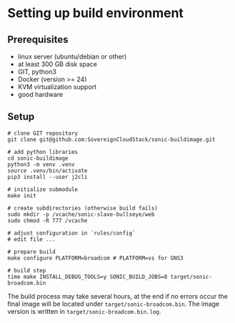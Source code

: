 # Setting up build environment

## Prerequisites

- linux server (ubuntu/debian or other)
- at least 300 GB disk space
- GIT, python3
- Docker (version >= 24)
- KVM virtualization support
- good hardware

## Setup

```shell
# clone GIT repository
git clone git@github.com:SovereignCloudStack/sonic-buildimage.git

# add python libraries
cd sonic-buildimage
python3 -m venv .venv
source .venv/bin/activate
pip3 install --user j2cli

# initialize submodule
make init

# create subdirectories (otherwise build fails)
sudo mkdir -p /vcache/sonic-slave-bullseye/web
sudo chmod -R 777 /vcache

# adjust configuration in `rules/config`
# edit file ...

# prepare build
make configure PLATFORM=broadcom # PLATFORM=vs for GNS3

# build step
time make INSTALL_DEBUG_TOOLS=y SONIC_BUILD_JOBS=8 target/sonic-broadcom.bin
```

The build process may take several hours, at the end if no errors occur the final image will be located under `target/sonic-broadcom.bin`. The image version is written in `target/sonic-broadcom.bin.log`.

